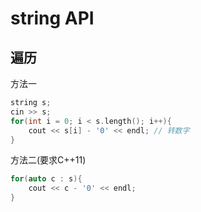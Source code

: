 # string API

## 遍历

方法一

```c++
string s;
cin >> s;
for(int i = 0; i < s.length(); i++){
    cout << s[i] - '0' << endl; // 转数字
}
```

方法二(要求C++11)

```c++
for(auto c : s){
    cout << c - '0' << endl;
}
```

